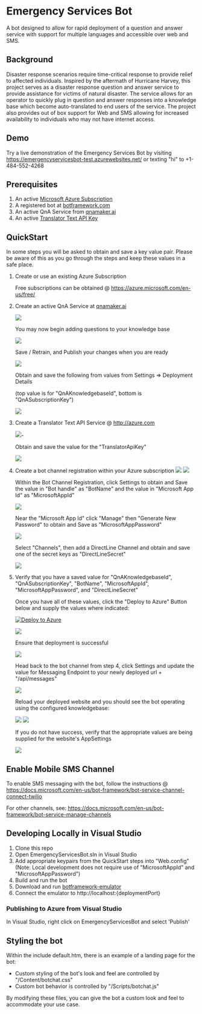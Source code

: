 # Emergency Services Bot

A bot designed to allow for rapid deployment of a question and answer service with support for multiple languages and accessible over web and SMS.

## Background

Disaster response scenarios require time-critical response to provide relief to affected individuals.  Inspired by the aftermath of Hurricane Harvey, this project serves as a disaster response question and answer service to provide assistance for victims of natural disaster.  The service allows for an operator to quickly plug in question and answer responses into a knowledge base which become auto-translated to end users of the service. The project also provides out of box support for Web and SMS allowing for increased availability to individuals who may not have internet access. 

## Demo

Try a live demonstration of the Emergency Services Bot by visiting https://emergencyservicesbot-test.azurewebsites.net/ or texting "hi" to +1-484-552-4268

## Prerequisites

1.  An active [Microsoft Azure Subscription](http://azure.com)
2.  A registered bot at [botframework.com](https://dev.botframework.com/) 
3.  An active QnA Service from [qnamaker.ai](http://qnamaker.ai)
4.  An active [Translator Text API Key](https://www.microsoft.com/en-us/translator)

## QuickStart

In some steps you will be asked to obtain and save a key value pair.  Please be aware of this as you go through the steps and keep these values in a safe place.

1. Create or use an existing Azure Subscription 
    
    Free subscriptions can be obtained @ https://azure.microsoft.com/en-us/free/

2. Create an active QnA Service at [qnamaker.ai](http://qnamaker.ai)
    
    <img src="/Assets/CreateQnAService.PNG">
    
    You may now begin adding questions to your knowledge base
    
    <img src="/Assets/CreateQnAPair.PNG">

    Save / Retrain, and Publish your changes when you are ready

    <img src="/Assets/QnAPublish.PNG">

    Obtain and save the following from values from Settings => Deployment Details 
    
    (top value is for "QnAKnowledgebaseId", bottom is "QnASubscriptionKey")

    <img src="/Assets/GetQnAKeys.PNG">

3.  Create a Translator Text API Service @ http://azure.com 
    
     <img src="/Assets/TranslatorTextRegistration.PNG">-
    
    Obtain and save the value for the "TranslatorApiKey"
    
    <img src="/Assets/TranslatorTextKeys.PNG">
    
4. Create a bot channel registration within your Azure subscription 
    <img src="/Assets/CreateBotChannelRegistration.PNG"> 
    <img src="/Assets/BotChannelRegistration.PNG"> 

    Within the Bot Channel Registration, click Settings to obtain and Save the value in "Bot handle" as "BotName" and the value in "Microsoft App Id" as "MicrosoftAppId"

    <img src="/Assets/BotChannelSettings.PNG">

    Near the "Microsoft App Id" click "Manage" then "Generate New Password" to obtain and Save as "MicrosoftAppPassword"

    <img src="/Assets/BotChannelPassword.PNG">
    
    Select "Channels", then add a DirectLine Channel and obtain and save one of the secret keys as "DirectLineSecret"
    
    <img src="/Assets/BotChannelDirectLine.PNG">

5. Verify that you have a saved value for "QnAKnowledgebaseId", "QnASubscriptionKey", "BotName", "MicrosoftAppId", "MicrosoftAppPassword", and "DirectLineSecret"
    
    Once you have all of these values, click the "Deploy to Azure" Button below and supply the values where indicated:
    
    [![Deploy to Azure](http://azuredeploy.net/deploybutton.png)](https://azuredeploy.net/)
    
    <img src="/Assets/DeployToAzure.PNG">
    
    Ensure that deployment is successful
    
    <img src="/Assets/DeployToAzureSuccess.PNG">
    
    Head back to the bot channel from step 4, click Settings and update the value for Messaging Endpoint to your newly deployed url + "/api/messages"
    
    <img src="/Assets/UpdateBotChannel.PNG">
    
    Reload your deployed website and you should see the bot operating using the configured knowledgebase:
    
    <img src="/Assets/BotWebPage.PNG">
    
    <img src="/Assets/BotWebPageVerify.PNG">
    
    If you do not have success, verify that the appropriate values are being supplied for the website's AppSettings
    
    <img src="/Assets/VerifyAppSettings.PNG">

## Enable Mobile SMS Channel

To enable SMS messaging with the bot, follow the instructions @ https://docs.microsoft.com/en-us/bot-framework/bot-service-channel-connect-twilio

For other channels, see: https://docs.microsoft.com/en-us/bot-framework/bot-service-manage-channels

## Developing Locally in Visual Studio

1. Clone this repo
2. Open EmergencyServicesBot.sln in Visual Studio
3. Add appropriate keypairs from the QuickStart steps into "Web.config" (Note: Local development does not require use of "MicrosoftAppId" and "MicrosoftAppPassword")
4. Build and run the bot
5. Download and run [botframework-emulator](https://emulator.botframework.com/)
6. Connect the emulator to http://localhost:{deploymentPort}

### Publishing to Azure from Visual Studio

In Visual Studio, right click on EmergencyServicesBot and select 'Publish'

## Styling the bot

Within the include default.htm, there is an example of a landing page for the bot: 

* Custom styling of the bot's look and feel are controlled by "/Content/botchat.css"
* Custom bot behavior is controlled by "/Scripts/botchat.js"

By modifying these files, you can give the bot a custom look and feel to accommodate your use case.



